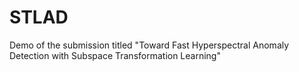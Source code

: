 # STLAD
Demo of the submission titled "Toward Fast Hyperspectral Anomaly Detection with Subspace Transformation Learning"
